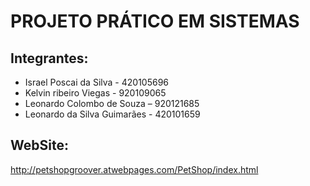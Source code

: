 # PROJETO PRÁTICO EM SISTEMAS

## Integrantes: 
- Israel Poscai da Silva - 420105696
- Kelvin ribeiro Viegas - 920109065
- Leonardo Colombo de Souza – 920121685
- Leonardo da Silva Guimarães - 420101659

## WebSite:
http://petshopgroover.atwebpages.com/PetShop/index.html

